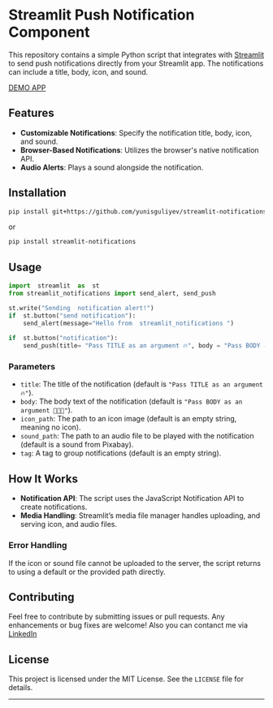 # Streamlit Push Notification Component

This repository contains a simple Python script that integrates with [Streamlit](https://streamlit.io) to send push notifications directly from your Streamlit app. The notifications can include a title, body, icon, and sound.

[DEMO APP](https://notifications.streamlit.app)

## Features

- **Customizable Notifications**: Specify the notification title, body, icon, and sound.
- **Browser-Based Notifications**: Utilizes the browser's native notification API.
- **Audio Alerts**: Plays a sound alongside the notification.

## Installation

   ```bash
pip install git+https://github.com/yunisguliyev/streamlit-notifications.git
   ```
or  
```bash
pip install streamlit-notifications
```
## Usage
```Python
import  streamlit  as  st
from streamlit_notifications import send_alert, send_push

st.write("Sending  notification alert!")
if  st.button("send notification"):
    send_alert(message="Hello from  streamlit_notifications ")
    
if  st.button("notification"):
    send_push(title= "Pass TITLE as an argument 🔥", body = "Pass BODY as an argument 👨🏻‍💻")

```

### Parameters

- `title`: The title of the notification (default is `"Pass TITLE as an argument 🔥"`).
- `body`: The body text of the notification (default is `"Pass BODY as an argument 👨🏻‍💻"`).
- `icon_path`: The path to an icon image (default is an empty string, meaning no icon).
- `sound_path`: The path to an audio file to be played with the notification (default is a sound from Pixabay).
- `tag`: A tag to group notifications (default is an empty string).

## How It Works

- **Notification API**: The script uses the JavaScript Notification API to create notifications.
- **Media Handling**: Streamlit’s media file manager handles uploading, and serving icon, and audio files.

### Error Handling

If the icon or sound file cannot be uploaded to the server, the script returns to using a default or the provided path directly.

## Contributing

Feel free to contribute by submitting issues or pull requests. Any enhancements or bug fixes are welcome!
Also you can contanct me via [LinkedIn](https://www.linkedin.com/in/yunisguliyev/) 

## License

This project is licensed under the MIT License. See the `LICENSE` file for details.

---
